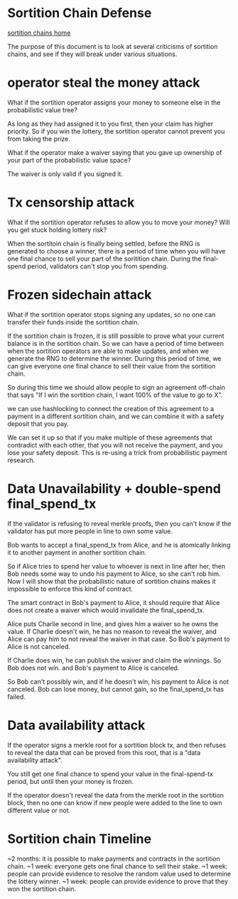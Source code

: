 Sortition Chain Defense
=============

[sortition chains home](./sortition_chains.md)


The purpose of this document is to look at several criticisms of sortition chains, and see if they will break under various situations.

operator steal the money attack
===========

What if the sortition operator assigns your money to someone else in the probabilistic value tree?

As long as they had assigned it to you first, then your claim has higher priority. So if you win the lottery, the sortition operator cannot prevent you from taking the prize.

What if the operator make a waiver saying that you gave up ownership of your part of the probabilistic value space?

The waiver is only valid if you signed it.

Tx censorship attack
===========

What if the sortition operator refuses to allow you to move your money? Will you get stuck holding lottery risk?

When the sortitoin chain is finally being settled, before the RNG is generated to choose a winner, there is a period of time when you will have one final chance to sell your part of the soritition chain. During the final-spend period, validators can't stop you from spending.

Frozen sidechain attack
===========

What if the sortition operator stops signing any updates, so no one can transfer their funds inside the sortition chain.

If the sortition chain is frozen, it is still possible to prove what your current balance is in the sortition chain. So we can have a period of time between when the sortition operators are able to make updates, and when we generate the RNG to determine the winner.
During this period of time, we can give everyone one final chance to sell their value from the sortition chain.

So during this time we should allow people to sign an agreement off-chain that says "If I win the sortition chain, I want 100% of the value to go to X".

we can use hashlocking to connect the creation of this agreement to a payment in a different sortition chain, and we can combine it with a safety deposit that you pay.

We can set it up so that if you make multiple of these agreements that contradict with each other, that you will not receive the payment, and you lose your safety deposit.
This is re-using a trick from probabilistic payment research.

Data Unavailability + double-spend final_spend_tx
==========

If the validator is refusing to reveal merkle proofs, then you can't know if the validator has put more people in line to own some value.

Bob wants to accept a final_spend_tx from Alice, and he is atomically linking it to another payment in another sortition chain.

So if Alice tries to spend her value to whoever is next in line after her, then Bob needs some way to undo his payment to Alice, so she can't rob him. Now I will show that the probabilistic nature of sortition chains makes it impossible to enforce this kind of contract.


The smart contract in Bob's payment to Alice, it should require that Alice does not create a waiver which would invalidate the final_spend_tx.

Alice puts Charlie second in line, and gives him a waiver so he owns the value.
If Charlie doesn't win, he has no reason to reveal the waiver, and Alice can pay him to not reveal the waiver in that case. So Bob's payment to Alice is not canceled.

If Charlie does win, he can publish the waiver and claim the winnings. So Bob does not win. and Bob's payment to Alice is canceled.

So Bob can't possibly win, and if he doesn't win, his payment to Alice is not canceled.  Bob can lose money, but cannot gain, so the final_spend_tx has failed.


Data availability attack
==========

If the operator signs a merkle root for a sortition block tx, and then refuses to reveal the data that can be proved from this root, that is a "data availability attack".

You still get one final chance to spend your value in the final-spend-tx period, but until then your money is frozen.

If the operator doesn't reveal the data from the merkle root in the sortition block, then no one can know if new people were added to the line to own different value or not.

Sortition chain Timeline
===========

~2 months: it is possible to make payments and contracts in the sortition chain.
~1 week: everyone gets one final chance to sell their stake.
~1 week: people can provide evidence to resolve the random value used to determine the lottery winner.
~1 week: people can provide evidence to prove that they won the sortition chain.



